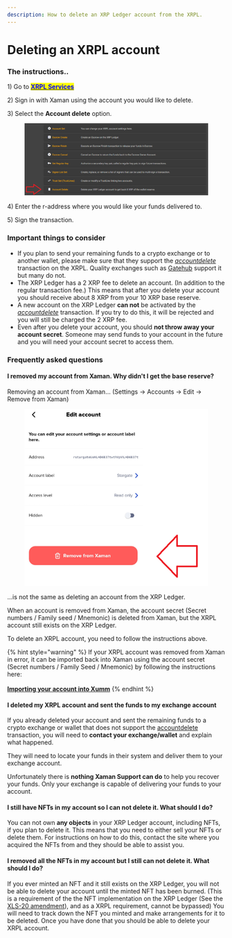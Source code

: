 ```yaml
---
description: How to delete an XRP Ledger account from the XRPL.
---
```


# Deleting an XRPL account

### The instructions..

1\) Go to [<mark style="color:blue;">**XRPL Services**</mark>](https://xrpl.services)

2\) Sign in with Xaman using the account you would like to delete.

3\) Select the **Account delete** option.

<figure><img src="../.gitbook/assets/Delete your account.png" alt=""><figcaption></figcaption></figure>

4\) Enter the r-address where you would like your funds delivered to.

5\) Sign the transaction.

### Important things to consider

* If you plan to send your remaining funds to a crypto exchange or to another wallet, please make sure that they support the [_accountdelete_](https://xrpl.org/accounts.html#deletion-of-accounts) transaction on the XRPL. Quality exchanges such as [Gatehub](https://gatehub.net/) support it but many do not.&#x20;
* The XRP Ledger has a 2 XRP fee to delete an account. (In addition to the regular transaction fee.) This means that after you delete your account you should receive about 8 XRP from your 10 XRP base reserve.
* A new account on the XRP Ledger **can not** be activated by the [_accountdelete_](https://xrpl.org/accounts.html#deletion-of-accounts) transaction. If you try to do this, it will be rejected and you will still be charged the 2 XRP fee.&#x20;
* Even after you delete your account, you should **not throw away your account secret**. Someone may send funds to your account in the future and you will need your account secret to access them.

### Frequently asked questions

#### **I removed my account from Xaman. Why didn't I get the base reserve?**

Removing an account from Xaman... (Settings -> Accounts -> Edit -> Remove from Xaman)

<figure><img src="../.gitbook/assets/Remove from Xaman.png" alt=""><figcaption></figcaption></figure>

...is not the same as deleting an account from the XRP Ledger.

When an account is removed from Xaman, the account secret (Secret numbers / Family seed / Mnemonic) is deleted from Xaman, but the XRPL account still exists on the XRP Ledger.

To delete an XRPL account, you need to follow the instructions above.

{% hint style="warning" %}
If your XRPL account was removed from Xaman in error, it can be imported back into Xaman using the account secret (Secret numbers / Family Seed / Mnemonic) by following the instructions here:\
\
[**Importing your account into Xumm**](../getting-started-with-xaman/importing-your-account/)
{% endhint %}

#### **I deleted my XRPL account and sent the funds to my exchange account**

If you already deleted your account and sent the remaining funds to a crypto exchange or wallet that does not support the [accountdelete](https://xrpl.org/accounts.html#deletion-of-accounts) transaction, you will need to **contact your exchange/wallet** and explain what happened.&#x20;

They will need to locate your funds in their system and deliver them to your exchange account.&#x20;

Unfortunately there is **nothing Xaman Support can do** to help you recover your funds. Only your exchange is capable of delivering your funds to your account.&#x20;

#### **I still have NFTs in my account so I can not delete it. What should I do?**

You can not own **any objects** in your XRP Ledger account, including NFTs, if you plan to delete it. This means that you need to either sell your NFTs or delete them. For instructions on how to do this, contact the site where you acquired the NFTs from and they should be able to assist you.

#### **I removed all the NFTs in my account but I still can not delete it. What should I do?**

If you ever minted an NFT and it still exists on the XRP Ledger, you will not be able to delete your account until the minted NFT has been burned. (This is a requirement of the the NFT implementation on the XRP Ledger (See the [XLS-20 amendment](https://github.com/XRPLF/XRPL-Standards/discussions/46)), and as a XRPL requirement, cannot be bypassed)  You will need to track down the NFT you minted and make arrangements for it to be deleted. Once you have done that you should be able to delete your XRPL account.
